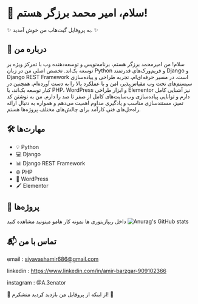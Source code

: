 # 👋 سلام، امیر محمد برزگر هستم!

✨ به پروفایل گیت‌هاب من خوش آمدید. ✨

## 🚀 درباره من

سلام! من امیرمحمد برزگر هستم، برنامه‌نویس و توسعه‌دهنده وب با تمرکز ویژه بر توسعه بک‌اند. تخصص اصلی من در زبان Python و فریم‌ورک‌های قدرتمند Django و Django REST Framework است. در مسیر حرفه‌ای‌ام، تجربه طراحی و پیاده‌سازی سیستم‌های تحت وب مقیاس‌پذیر، امن و با عملکرد بالا را به دست آورده‌ام. همچنین در کنار توسعه بک‌اند، با PHP، WordPress و ابزار طراحی Elementor نیز آشنایی کامل دارم و توانایی پیاده‌سازی وب‌سایت‌های کامل از صفر تا صد را دارم. من به نوشتن کد تمیز، مستندسازی مناسب و یادگیری مداوم اهمیت می‌دهم و همواره به دنبال ارائه راه‌حل‌های فنی کارآمد برای چالش‌های مختلف پروژه‌ها هستم.

## 🛠️ مهارت‌ها

- 💡 Python
- 💻 Django
- 📊 Django REST Framework
- 🌐 PHP
- 🧱 WordPress
- 🖌️ Elementor
  

## 📂 پروژه‌ها

داخل ریپازیتوری ها نمونه کار هامو میتونید مشاهده کنید
![Anurag's GitHub stats](https://github-readme-stats.vercel.app/api?username=A3enator_icons=true&theme=onedark)


## 📬 تماس با من

email : siyavashamir686@gmail.com

linkedin : https://www.linkedin.com/in/amir-barzgar-909102366

instagram : @A.3enator

🙏 از اینکه از پروفایل من بازدید کردید متشکرم! 🙏 
